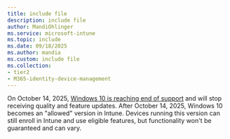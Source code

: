 ```yaml
---
title: include file
description: include file
author: MandiOhlinger
ms.service: microsoft-intune
ms.topic: include
ms.date: 09/18/2025
ms.author: mandia
ms.custom: include file
ms.collection:
- tier2
- M365-identity-device-management
---
```


On October 14, 2025, [Windows 10 is reaching end of support](/lifecycle/announcements/windows-10-end-of-support) and will stop receiving quality and feature updates. After October 14, 2025, Windows 10 becomes an "allowed" version in Intune. Devices running this version can still enroll in Intune and use eligible features, but functionality won't be guaranteed and can vary.
